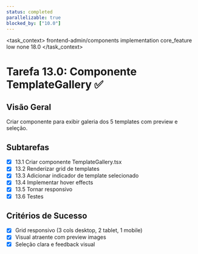 ```yaml
---
status: completed
parallelizable: true
blocked_by: ["10.0"]
---
```


<task_context>
<domain>frontend-admin/components</domain>
<type>implementation</type>
<scope>core_feature</scope>
<complexity>low</complexity>
<dependencies>none</dependencies>
<unblocks>18.0</unblocks>
</task_context>

# Tarefa 13.0: Componente TemplateGallery ✅

## Visão Geral

Criar componente para exibir galeria dos 5 templates com preview e seleção.

## Subtarefas

- [x] 13.1 Criar componente TemplateGallery.tsx
- [x] 13.2 Renderizar grid de templates
- [x] 13.3 Adicionar indicador de template selecionado
- [x] 13.4 Implementar hover effects
- [x] 13.5 Tornar responsivo
- [x] 13.6 Testes

## Critérios de Sucesso

- [x] Grid responsivo (3 cols desktop, 2 tablet, 1 mobile)
- [x] Visual atraente com preview images
- [x] Seleção clara e feedback visual
